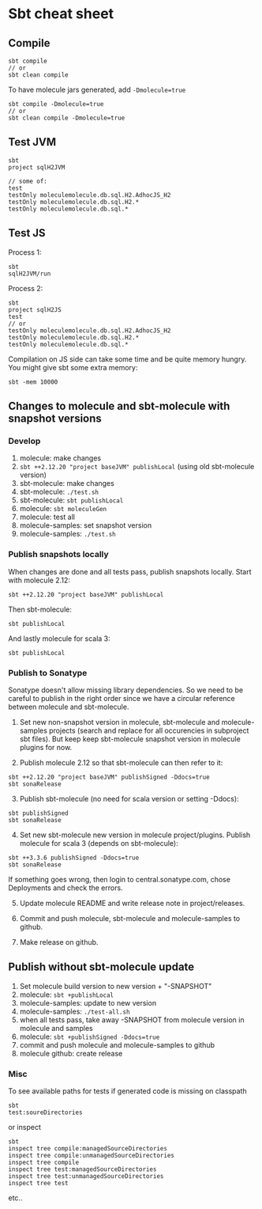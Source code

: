 # Sbt cheat sheet

## Compile

    sbt compile
    // or
    sbt clean compile

To have molecule jars generated, add `-Dmolecule=true`

    sbt compile -Dmolecule=true
    // or
    sbt clean compile -Dmolecule=true

## Test JVM

    sbt
    project sqlH2JVM

    // some of:
    test
    testOnly moleculemolecule.db.sql.H2.AdhocJS_H2
    testOnly moleculemolecule.db.sql.H2.*
    testOnly moleculemolecule.db.sql.*

## Test JS

Process 1:

    sbt
    sqlH2JVM/run

Process 2:

    sbt
    project sqlH2JS
    test
    // or
    testOnly moleculemolecule.db.sql.H2.AdhocJS_H2
    testOnly moleculemolecule.db.sql.H2.*
    testOnly moleculemolecule.db.sql.*

Compilation on JS side can take some time and be quite memory hungry. You might give sbt some extra memory:

    sbt -mem 10000

## Changes to molecule and sbt-molecule with snapshot versions

### Develop
1) molecule: make changes
1) `sbt ++2.12.20 "project baseJVM" publishLocal` (using old sbt-molecule version)
1) sbt-molecule: make changes
1) sbt-molecule: `./test.sh`
1) sbt-molecule: `sbt publishLocal`
1) molecule: `sbt moleculeGen`
1) molecule: test all
1) molecule-samples: set snapshot version
1) molecule-samples: `./test.sh`


### Publish snapshots locally

When changes are done and all tests pass, publish snapshots locally. Start with molecule 2.12:

    sbt ++2.12.20 "project baseJVM" publishLocal

Then sbt-molecule:

    sbt publishLocal

And lastly molecule for scala 3:

    sbt publishLocal


### Publish to Sonatype

Sonatype doesn't allow missing library dependencies. So we need to be careful to publish in the right order since we have a circular reference between molecule and sbt-molecule.

1. Set new non-snapshot version in molecule, sbt-molecule and molecule-samples projects (search and replace for all occurencies in subproject sbt files). But keep keep sbt-molecule snapshot version in molecule plugins for now.

2. Publish molecule 2.12 so that sbt-molecule can then refer to it:

```
sbt ++2.12.20 "project baseJVM" publishSigned -Ddocs=true
sbt sonaRelease
```

3. Publish sbt-molecule (no need for scala version or setting -Ddocs):

```
sbt publishSigned
sbt sonaRelease
```

4. Set new sbt-molecule new version in molecule project/plugins. Publish molecule for scala 3 (depends on sbt-molecule):

```
sbt ++3.3.6 publishSigned -Ddocs=true
sbt sonaRelease
```

If something goes wrong, then login to central.sonatype.com, chose Deployments and check the errors.

5. Update molecule README and write release note in project/releases.
 
6. Commit and push molecule, sbt-molecule and molecule-samples to github.

7. Make release on github.


## Publish without sbt-molecule update

1) Set molecule build version to new version + "-SNAPSHOT"
1) molecule: `sbt +publishLocal`
1) molecule-samples: update to new version
1) molecule-samples: `./test-all.sh`
2) when all tests pass, take away -SNAPSHOT from molecule version in molecule and samples
1) molecule: `sbt +publishSigned -Ddocs=true`
1) commit and push molecule and molecule-samples to github
1) molecule github: create release

### Misc

To see available paths for tests if generated code is missing on classpath

    sbt
    test:soureDirectories

or inspect

    sbt
    inspect tree compile:managedSourceDirectories
    inspect tree compile:unmanagedSourceDirectories
    inspect tree compile
    inspect tree test:managedSourceDirectories
    inspect tree test:unmanagedSourceDirectories
    inspect tree test

etc..
                 